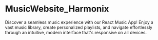 # MusicWebsite_Harmonix
Discover a seamless music experience with our React Music App! Enjoy a vast music library, create personalized playlists, and navigate effortlessly through an intuitive, modern interface that's responsive on all devices.
